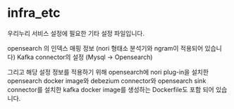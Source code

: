 # infra_etc

우리누리 서비스 설정에 필요한 기타 설정 파일입니다.

opensearch 의 인덱스 매핑 정보 (nori 형태소 분석기와 ngram이 적용되어 있습니다)
Kafka connector의 설정 (Mysql -> Opensearch)

그리고 해당 설정 정보를 적용하기 위해 opensearch에 nori plug-in을 설치한 opensearch docker image와
debezium connector와 opensearch sink connector를 설치한 kafka docker image를 생성하는 Dockerfile도 포함 되어 있습니다.
